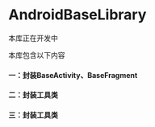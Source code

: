 # AndroidBaseLibrary
本库正在开发中 

本库包含以下内容

#### 一：封装BaseActivity、BaseFragment

#### 二：封装工具类

#### 三：封装工具类

